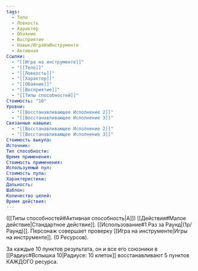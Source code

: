 ```yaml
---
tags:
  - Тело
  - Ловкость
  - Характер
  - Обаяние
  - Восприятие
  - Навык/ИграНаИнструменте
  - Активная
Ссылки:
  - "[[Игра на инструменте]]"
  - "[[Тело]]"
  - "[[Ловкость]]"
  - "[[Характер]]"
  - "[[Обаяние]]"
  - "[[Восприятие]]"
  - "[[Типы способностей]]"
Стоимость: "10"
Уровни:
  - "[[Восстанавливающее Исполнение 2]]"
  - "[[Восстанавливающее Исполнение 3]]"
Связанные навыки:
  - "[[Восстанавливающее Исполнение 2]]"
  - "[[Восстанавливающее Исполнение 3]]"
Стоимость выкупа:
Источник:
Тип способности:
Время применения:
Стоимость применения:
Используемый пул:
Стоимость пула:
Характеристики:
Дальность:
Шаблон:
Количество целей:
Время действия:
---
```

([[Типы способностей#Активная способность|А]]) [[Действия#Малое действие|Стандартное действие]]. [[Использование#1 Раз за Раунд|(1р/Раунд)]]. Персонаж совершает проверку [[Игра на инструменте|Игры на инструменте]]. (0 Ресурсов).

За каждые 10 пунктов результата, он и все его союзники в [[Радиус#Вспышка 10|Радиусе: 10 клеток]] восстанавливают 5 пунктов КАЖДОГО ресурса. 